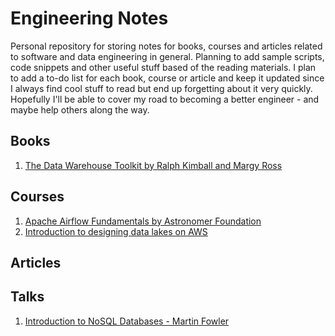 # Engineering Notes

Personal repository for storing notes for books, courses and articles related to software and data engineering in general. Planning to add sample scripts, code snippets and other useful stuff based of the reading materials. I plan to add a to-do list for each book, course or article and keep it updated since I always find cool stuff to read but end up forgetting about it very quickly. Hopefully I'll be able to cover my road to becoming a better engineer - and maybe help others along the way.

## Books

1.  [The Data Warehouse Toolkit by Ralph Kimball and Margy Ross](https://github.com/gustavom2998/engineering_notes/blob/main/books/data_warehouse_toolkit/README.md)

## Courses

1. [Apache Airflow Fundamentals by Astronomer Foundation](https://github.com/gustavom2998/engineering_notes/blob/main/courses/airflow_fundamentals/README.md)
2. [Introduction to designing data lakes on AWS](https://github.com/gustavom2998/engineering_notes/blob/main/courses/data_lakes_on_aws/README.md)

## Articles

## Talks

1. [Introduction to NoSQL Databases - Martin Fowler](https://github.com/gustavom2998/engineering_notes/blob/main/talks/nosql_introduction.md)

